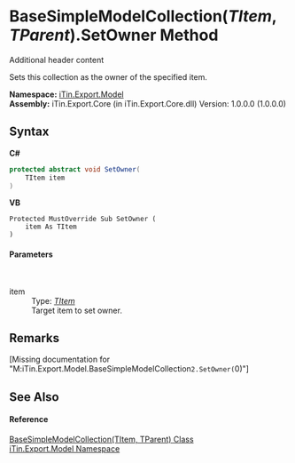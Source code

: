 # BaseSimpleModelCollection(*TItem*, *TParent*).SetOwner Method 
Additional header content 

Sets this collection as the owner of the specified item.

**Namespace:**&nbsp;<a href="N_iTin_Export_Model">iTin.Export.Model</a><br />**Assembly:**&nbsp;iTin.Export.Core (in iTin.Export.Core.dll) Version: 1.0.0.0 (1.0.0.0)

## Syntax

**C#**<br />
``` C#
protected abstract void SetOwner(
	TItem item
)
```

**VB**<br />
``` VB
Protected MustOverride Sub SetOwner ( 
	item As TItem
)
```


#### Parameters
&nbsp;<dl><dt>item</dt><dd>Type: <a href="T_iTin_Export_Model_BaseSimpleModelCollection_2">*TItem*</a><br />Target item to set owner.</dd></dl>

## Remarks
\[Missing <remarks> documentation for "M:iTin.Export.Model.BaseSimpleModelCollection`2.SetOwner(`0)"\]

## See Also


#### Reference
<a href="T_iTin_Export_Model_BaseSimpleModelCollection_2">BaseSimpleModelCollection(TItem, TParent) Class</a><br /><a href="N_iTin_Export_Model">iTin.Export.Model Namespace</a><br />